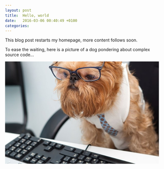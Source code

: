 ```yaml
---
layout: post
title:  Hello, world
date:   2016-03-06 00:40:49 +0100
categories: 
---
```


This blog post restarts my homepage, more content follows soon.

To ease the waiting, here is a picture of a dog pondering about complex source code...

![](/assets/dog.jpg)